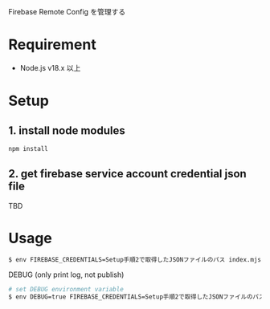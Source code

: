 Firebase Remote Config を管理する

# Requirement

- Node.js v18.x 以上

# Setup

## 1. install node modules

```bash
npm install
```

## 2. get firebase service account credential json file

TBD

# Usage

```bash
$ env FIREBASE_CREDENTIALS=Setup手順2で取得したJSONファイルのパス index.mjs
```

DEBUG (only print log, not publish)

```bash
# set DEBUG environment variable
$ env DEBUG=true FIREBASE_CREDENTIALS=Setup手順2で取得したJSONファイルのパス index.mjs
```
